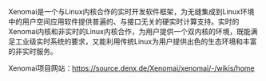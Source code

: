 
Xenomai是一个与Linux内核合作的实时开发软件框架，为无缝集成到Linux环境中的用户空间应用软件提供普遍的、与接口无关的硬实时计算支持。实时的Xenomai内核和非实时的Linux内核合作，为用户提供一个双内核的环境，既能满足工业级实时系统的要求，又能利用传统Linux为用户提供出色的生态环境和丰富的非实时服务。

Xenomai项目网站：https://source.denx.de/Xenomai/xenomai/-/wikis/home
